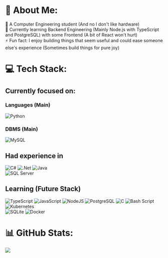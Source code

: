 # 💫 About Me:
🔭 A Computer Engineering student (And no I don't like hardware)<br>
🌱 Currently learning Backend Engineering (Mainly Node.js with TypeScript and PostgreSQL) with some Frontend (A bit of React won't hurt)<br>
⚡ Fun fact: I enjoy building things that seem useful and could ease someone else's experience (Sometimes build things for pure joy)<br>

# 💻 Tech Stack:
## Currently focused on:
### Languages (Main)
![Python](https://img.shields.io/badge/python-3670A0?style=for-the-badge&logo=python&logoColor=ffdd54) 

### DBMS (Main)
![MySQL](https://img.shields.io/badge/mysql-4479A1.svg?style=for-the-badge&logo=mysql&logoColor=white)
## Had experience in
![C#](https://img.shields.io/badge/c%23-%23239120.svg?style=for-the-badge&logo=csharp&logoColor=white)
![.Net](https://img.shields.io/badge/.NET-5C2D91?style=for-the-badge&logo=.net&logoColor=white) 
![Java](https://img.shields.io/badge/java-%23ED8B00.svg?style=for-the-badge&logo=openjdk&logoColor=white)
<br> ![SQL Server](https://img.shields.io/badge/Microsoft_SQL_Server-CC2927) 
## Learning (Future Stack)
![TypeScript](https://img.shields.io/badge/typescript-%23007ACC.svg?style=for-the-badge&logo=typescript&logoColor=white) 
![JavaScript](https://img.shields.io/badge/javascript-%23323330.svg?style=for-the-badge&logo=javascript&logoColor=%23F7DF1E) 
![NodeJS](https://img.shields.io/badge/node.js-6DA55F?style=for-the-badge&logo=node.js&logoColor=white) 
![PostgreSQL](https://img.shields.io/badge/postgresql-4169e1?style=for-the-badge&logo=postgresql&logoColor=white) 
![C](https://img.shields.io/badge/c-%2300599C.svg?style=for-the-badge&logo=c&logoColor=white) 
![Bash Script](https://img.shields.io/badge/bash_script-%23121011.svg?style=for-the-badge&logo=gnu-bash&logoColor=white) 
![Kubernetes](https://img.shields.io/badge/Kubernetes-326CE5?style=for-the-badge&logo=Kubernetes&logoColor=white) 
<br>![SQLite](https://img.shields.io/badge/SQLite-07405E?style=flat&compact=true&logo=sqlite&logoColor=white) 
![Docker](https://img.shields.io/badge/-Docker-2496ED?logo=docker&logoColor=white)
# 📊 GitHub Stats:
![](https://github-readme-stats.vercel.app/api/top-langs/?username=ahm4dd&layout=compact)<br>
